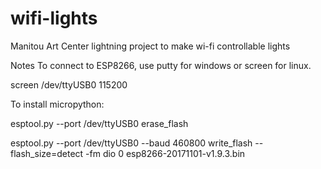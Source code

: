 # wifi-lights
Manitou Art Center lightning project to make wi-fi controllable lights

Notes
To connect to ESP8266, use putty for windows or screen for linux.

screen /dev/ttyUSB0 115200

To install micropython:

esptool.py --port /dev/ttyUSB0 erase_flash

esptool.py --port /dev/ttyUSB0 --baud 460800 write_flash --flash_size=detect -fm dio 0 esp8266-20171101-v1.9.3.bin 
